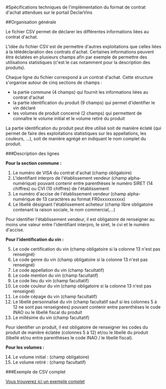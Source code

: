 #Spécifications techniques de l'implémentation du format de contrat d'achat attendues sur le portail DeclarVins

##Organisation générale 

Le fichier CSV permet de déclarer les différentes informations liées au contrat d'achat.

L'idée du fichier CSV est de permettre d'autres exploitations que celles liées à la télédéclaration des contrats d'achat. Certaines informations peuvent être éclatées en plusieurs champs afin par exemple de permettre des utilisations statistiques (c'est le cas notamment pour la description des produits).

Chaque ligne du fichier correspond à un contrat d'achat. Cette structure s'organise autour de cinq sections de champs :
 - la partie commune (4 champs) qui fournit les informations liées au contrat d'achat
 - la partie identification du produit (9 champs) qui permet d'identifier le vin déclaré
 - les volumes de produit concerné (2 champs) qui permettent de connaître le volume initial et le volume retiré du produit

La partie identification du produit peut être utilisé soit de manière éclaté (qui permet de faire des exploitations statistiques sur les appellations, les couleurs, ...), soit de manière agrégé en indiquant le nom complet du produit.

###Description des lignes 

 **Pour la section commune :**
 
 1. Le numéro de VISA du contrat d'achat (champ obligatoire) 
 2. L'identifiant interpro de l'établissement vendeur (champ alpha-numérique) pouvant contenir entre parenthèses le numéro SIRET (14 chiffres) ou CVI (10 chiffres) de l'établissement
 3. Le numéro d'accise de l'établissement vendeur (champ alpha-numérique de 13 caractères au format FR0xxxxxxxxxx)
 4. Le libellé désignant l'établissement acheteur (champ libre obligatoire contenant la raison sociale, le nom commercial,...)
 
Pour identifier l'établissement vendeur, il est obligatoire de renseigner au moins une valeur entre l'identifiant interpro, le siret, le cvi et le numéro d'accise.

 **Pour l'identification du vin :**

 5. Le code certification du vin (champ obligatoire si la colonne 13 n'est pas renseigné)  
 6. Le code genre du vin (champ obligatoire si la colonne 13 n'est pas renseigné)  
 7. Le code appellation du vin (champ facultatif)
 8. Le code mention du vin (champ facultatif)  
 9. Le code lieu du vin (champ facultatif)
 10. Le code couleur du vin (champ obligatoire si la colonne 13 n'est pas renseigné)
 11. Le code cépage du vin (champ facultatif)
 12. Le libellé personnalisé du vin (champ facultatif sauf si les colonnes 5 à 12 ne sont pas renseignées) pouvant contenir entre parenthèses le code INAO ou le libellé fiscal du produit
 13. Le millésime du vin (champ facultatif)
 
Pour identifier un produit, il est obligatoire de renseigner les codes du produit de manière éclatée (colonnes 5 à 12) et/ou le libellé du produit (libellé et/ou entre parenthèses le code INAO / le libellé fiscal).

 **Pour les volumes :**
 
 14. Le volume initial : (champ obligatoire)
 15. Le volume retiré : (champ facultatif)

###Exemple de CSV complet

[Vous trouverez ici un exemple complet](export_edi_complet_contrats.csv "csv_complet")